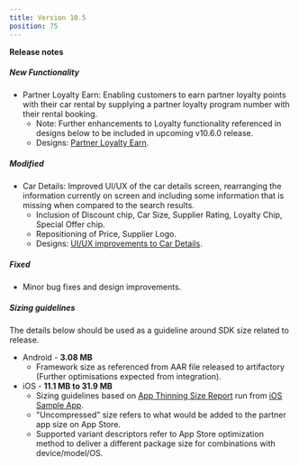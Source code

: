 ```yaml
---
title: Version 10.5
position: 75
---
```

**Release notes**

##### New Functionality
* Partner Loyalty Earn: Enabling customers to earn partner loyalty points with their car rental by supplying a partner loyalty program number with their rental booking. 
  * Note: Further enhancements to Loyalty functionality referenced in designs below to be included in upcoming v10.6.0 release.
  * Designs: <a href="https://app.abstract.com/share/7e9d4ead-1fc7-4c10-b815-fb278f245d41?collectionLayerId=0cf55ff7-6874-416a-b852-977b41aa78c9&mode=design&nonce=0cf55ff7-6874-416a-b852-977b41aa78c9&sha=7c979e67dc01eb2de9af8a5be2d59824f6b3ac0a" target="_blank">Partner Loyalty Earn</a>.


##### Modified
* Car Details: Improved UI/UX of the car details screen, rearranging the information currently on screen and including some information that is missing when compared to the search results.
  * Inclusion of Discount chip, Car Size, Supplier Rating, Loyalty Chip, Special Offer chip.
  * Repositioning of Price, Supplier Logo.
  * Designs: <a href="https://app.abstract.com/share/7e9d4ead-1fc7-4c10-b815-fb278f245d41?collectionLayerId=a6dc7f53-c6f3-468b-9764-d9b36f1da882&mode=design&nonce=a6dc7f53-c6f3-468b-9764-d9b36f1da882&sha=4e29eabe004198311fb9b11768a1dd72d0dbe181" target="_blank">UI/UX improvements to Car Details</a>.


##### Fixed
* Minor bug fixes and design improvements.
 
   
##### Sizing guidelines
The details below should be used as a guideline around SDK size related to release.
* Android - **3.08 MB**
  * Framework size as referenced from AAR file released to artifactory (Further optimisations expected from integration).
* iOS - **11.1 MB to 31.9 MB**
  * Sizing guidelines based on <a href="https://github.com/cartrawler/cartrawler.github.io/blob/master/ios-report.txt" target="_blank">App Thinning Size Report</a> run from <a href="https://github.com/cartrawler/cartrawler-ios-integration" target="_blank">iOS Sample App</a>.
  * "Uncompressed" size refers to what would be added to the partner app size on App Store.
  * Supported variant descriptors refer to App Store optimization method to deliver a different package size for combinations with device/model/OS.